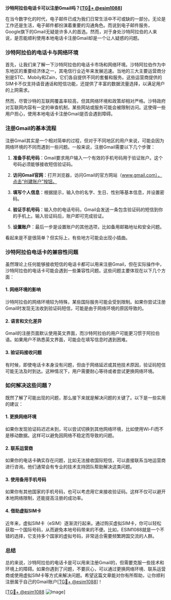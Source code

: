 **沙特阿拉伯电话卡可以注册Gmail吗？[[TG💪+ @esim1088](https://t.me/s/esim1088)]**

在当今数字化的时代，电子邮件已成为我们日常生活中不可或缺的一部分。无论是工作还是生活，电子邮件都扮演着重要的沟通角色。而说到电子邮件服务，Google旗下的Gmail无疑是许多人的首选。然而，对于身处沙特阿拉伯的人来说，是否能顺利使用本地电话卡注册Gmail却是一个让人疑惑的问题。

### **沙特阿拉伯的电话卡与网络环境**

首先，让我们来了解一下沙特阿拉伯的电话卡市场和网络环境。沙特阿拉伯作为中东地区的重要经济体之一，其电信行业近年来发展迅速。当地的三大主要运营商分别是STC、Mobily和Zain，它们各自提供不同的套餐和服务。这些运营商提供的SIM卡不仅支持语音通话和短信功能，还提供了丰富的数据流量选择，以满足用户的上网需求。

然而，尽管沙特的互联网覆盖率较高，但其网络环境和政策却相对严格。沙特政府对互联网内容有一定的审查机制，某些网站或服务可能会被限制访问。这使得一些用户担心，使用本地电话卡注册Gmail是否会遇到障碍。

### **注册Gmail的基本流程**

注册Gmail其实是一个相对简单的过程，但对于不同地区的用户来说，可能会因为网络环境的不同而遇到一些问题。一般来说，注册Gmail需要以下几个步骤：

1. **准备手机号码**：Gmail要求用户输入一个有效的手机号码用于验证账户。这个号码必须能够接收短信验证码。
   
2. **访问Gmail官网**：打开浏览器，访问Gmail的官方网站（www.gmail.com），点击“创建账户”按钮。

3. **填写个人信息**：根据提示，输入你的名字、生日、性别等基本信息，并设置密码。

4. **验证手机号码**：输入你的电话号码，Gmail会发送一条包含验证码的短信到你的手机上。输入验证码后，账户即可完成验证。

5. **设置账户**：最后一步是设置账户的其他选项，比如备用邮箱地址和安全问题。

看起来是不是很简单？但实际上，有些地方可能会出现小插曲。

### **沙特阿拉伯电话卡的兼容性问题**

虽然理论上任何能够接收短信的电话卡都可以用来注册Gmail，但在实际操作中，沙特阿拉伯的电话卡可能会遇到一些兼容性问题。这些问题主要体现在以下几个方面：

#### **1. 网络环境的影响**
沙特阿拉伯的网络环境较为特殊，某些国际服务可能会受到限制。如果你尝试注册Gmail时发现无法收到验证码短信，可能是由于网络环境的原因导致的。

#### **2. 语言和文化差异**
Gmail的注册页面默认使用英文界面，而沙特阿拉伯的用户可能更习惯于阿拉伯语。如果用户不熟悉英文界面，可能会在填写信息时遇到困难。

#### **3. 验证码接收问题**
有时候，即使电话卡本身没有问题，但由于网络延迟或其他技术原因，验证码短信可能无法及时到达。这种情况下，用户需要耐心等待或者尝试更换网络环境。

### **如何解决这些问题？**

既然了解了可能出现的问题，那么接下来就是解决问题的关键了。以下是一些实用的建议：

#### **1. 更换网络环境**
如果你发现验证码迟迟未到，可以尝试切换到其他网络环境，比如使用Wi-Fi而不是移动数据。这样可以避免因网络不稳定而导致的问题。

#### **2. 联系运营商**
如果你的电话卡确实存在问题，比如无法接收国际短信，可以直接联系当地运营商进行咨询。他们通常会有专业的技术支持团队帮助解决这类问题。

#### **3. 使用备用手机号码**
如果你有其他国家的手机号码，也可以考虑用它来接收验证码。这样不仅可以避开本地网络限制，还能提高注册的成功率。

#### **4. 借助虚拟SIM卡**
近年来，虚拟SIM卡（eSIM）逐渐流行起来。通过购买虚拟SIM卡，你可以轻松获取一个国际号码，从而避免本地号码带来的不便。比如，ESIM1088就是一个不错的选择，它支持多个国家的虚拟号码，非常适合需要频繁跨国交流的人群。

### **总结**

总的来说，沙特阿拉伯的电话卡是可以用来注册Gmail的，但需要克服一些技术和环境上的障碍。如果你遇到了问题，不要灰心，可以通过更换网络环境、联系运营商或使用虚拟SIM卡等方式来解决问题。希望这篇文章能对你有所帮助，让你顺利注册属于自己的Gmail账户[[TG💪+ @esim1088](https://t.me/s/esim1088)]！

[[TG💪+ @esim1088](https://t.me/s/esim1088) ![Image](https://i.postimg.cc/4NQfJmqS/Snipaste-2025-05-13-00-14-12.png)]